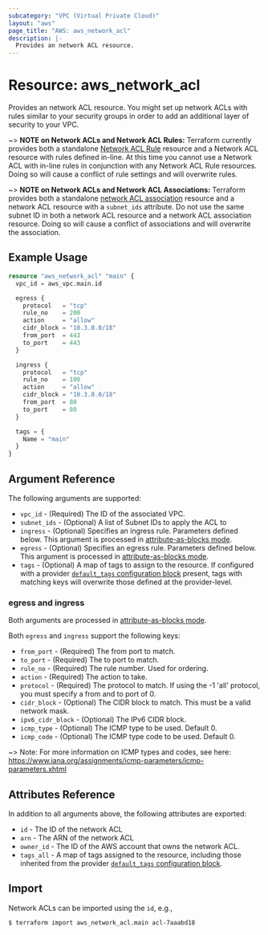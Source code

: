 ```yaml
---
subcategory: "VPC (Virtual Private Cloud)"
layout: "aws"
page_title: "AWS: aws_network_acl"
description: |-
  Provides an network ACL resource.
---
```


# Resource: aws_network_acl

Provides an network ACL resource. You might set up network ACLs with rules similar
to your security groups in order to add an additional layer of security to your VPC.

~> **NOTE on Network ACLs and Network ACL Rules:** Terraform currently
provides both a standalone [Network ACL Rule](vpc_network_acl_rule.html) resource and a Network ACL resource with rules
defined in-line. At this time you cannot use a Network ACL with in-line rules
in conjunction with any Network ACL Rule resources. Doing so will cause
a conflict of rule settings and will overwrite rules.

~> **NOTE on Network ACLs and Network ACL Associations:** Terraform provides both a standalone [network ACL association](vpc_network_acl_association.html)
resource and a network ACL resource with a `subnet_ids` attribute. Do not use the same subnet ID in both a network ACL
resource and a network ACL association resource. Doing so will cause a conflict of associations and will overwrite the association.

## Example Usage

```terraform
resource "aws_network_acl" "main" {
  vpc_id = aws_vpc.main.id

  egress {
    protocol   = "tcp"
    rule_no    = 200
    action     = "allow"
    cidr_block = "10.3.0.0/18"
    from_port  = 443
    to_port    = 443
  }

  ingress {
    protocol   = "tcp"
    rule_no    = 100
    action     = "allow"
    cidr_block = "10.3.0.0/18"
    from_port  = 80
    to_port    = 80
  }

  tags = {
    Name = "main"
  }
}
```

## Argument Reference

The following arguments are supported:

* `vpc_id` - (Required) The ID of the associated VPC.
* `subnet_ids` - (Optional) A list of Subnet IDs to apply the ACL to
* `ingress` - (Optional) Specifies an ingress rule. Parameters defined below.
  This argument is processed in [attribute-as-blocks mode](https://www.terraform.io/docs/configuration/attr-as-blocks.html).
* `egress` - (Optional) Specifies an egress rule. Parameters defined below.
  This argument is processed in [attribute-as-blocks mode](https://www.terraform.io/docs/configuration/attr-as-blocks.html).
* `tags` - (Optional) A map of tags to assign to the resource. If configured with a provider [`default_tags` configuration block](/docs/providers/aws/index.html#default_tags-configuration-block) present, tags with matching keys will overwrite those defined at the provider-level.

### egress and ingress

Both arguments are processed in [attribute-as-blocks mode](https://www.terraform.io/docs/configuration/attr-as-blocks.html).

Both `egress` and `ingress` support the following keys:

* `from_port` - (Required) The from port to match.
* `to_port` - (Required) The to port to match.
* `rule_no` - (Required) The rule number. Used for ordering.
* `action` - (Required) The action to take.
* `protocol` - (Required) The protocol to match. If using the -1 'all'
protocol, you must specify a from and to port of 0.
* `cidr_block` - (Optional) The CIDR block to match. This must be a
valid network mask.
* `ipv6_cidr_block` - (Optional) The IPv6 CIDR block.
* `icmp_type` - (Optional) The ICMP type to be used. Default 0.
* `icmp_code` - (Optional) The ICMP type code to be used. Default 0.

~> Note: For more information on ICMP types and codes, see here: https://www.iana.org/assignments/icmp-parameters/icmp-parameters.xhtml

## Attributes Reference

In addition to all arguments above, the following attributes are exported:

* `id` - The ID of the network ACL
* `arn` - The ARN of the network ACL
* `owner_id` - The ID of the AWS account that owns the network ACL.
* `tags_all` - A map of tags assigned to the resource, including those inherited from the provider [`default_tags` configuration block](/docs/providers/aws/index.html#default_tags-configuration-block).

## Import

Network ACLs can be imported using the `id`, e.g.,

```
$ terraform import aws_network_acl.main acl-7aaabd18
```
